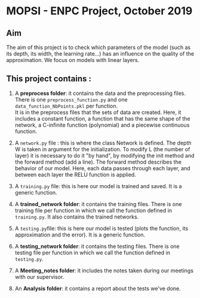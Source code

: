 # MOPSI - ENPC Project, October 2019

## Aim
The aim of this project is to check which parameters of the model (such as its depth, its width, the learning rate...) has an influence on the quality of the approximation.
We focus on models with linear layers.

## This project contains :
1. A **preprocess folder**: it contains the data and the preprocessing files. There is one `preprocess_function.py` and one `data_function_NbPoints.pkl` per function.  
It is in the preprocess files that the sets of data are created. Here, it includes a constant function, a function that has the same shape of the network, a C-infinite function (polynomial) and a piecewise continuous function. 

2. A `network.py` file : this is where the class Network is defined. The depth W is taken in argument for the initialization. To modify L (the number of layer) it is necessary to do it "by hand", by modifying the init method and the forward method (add a line). The forward method describes the behavior of our model. Here, each data passes through each layer, and between each layer the RELU function is applied.

3. A `training.py` file: this is here our model is trained and saved. It is a generic function.

4. A **trained_network folder**: it contains the training files. There is one training file per function in which we call the function defined in `training.py`. It also contains the trained networks.

5. A `testing.py`file: this is here our model is tested (plots the function, its approximation and the error). It is a generic function.

6.  A **testing_network folder**: it contains the testing files. There is one testing file per function in which we call the function defined in `testing.py`.

7. A **Meeting_notes folder**: it includes the notes taken during our meetings with our supervisor.

8. An **Analysis folder**: it contains a report about the tests we've done.